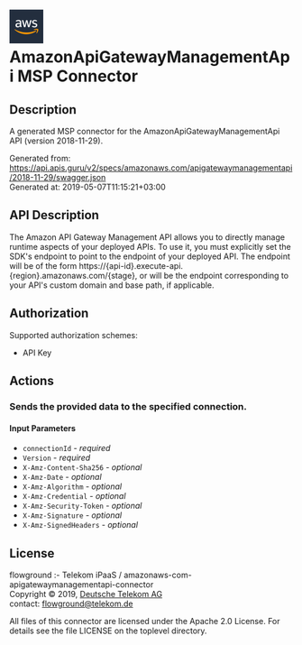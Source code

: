 # ![LOGO](logo.png) AmazonApiGatewayManagementApi MSP Connector

## Description

A generated MSP connector for the AmazonApiGatewayManagementApi API (version 2018-11-29).

Generated from: https://api.apis.guru/v2/specs/amazonaws.com/apigatewaymanagementapi/2018-11-29/swagger.json<br/>
Generated at: 2019-05-07T11:15:21+03:00

## API Description

The Amazon API Gateway Management API allows you to directly manage runtime aspects of your deployed APIs. To use it, you must explicitly set the SDK's endpoint to point to the endpoint of your deployed API. The endpoint will be of the form https://{api-id}.execute-api.{region}.amazonaws.com/{stage}, or will be the endpoint corresponding to your API's custom domain and base path, if applicable.

## Authorization

Supported authorization schemes:
- API Key
## Actions

### Sends the provided data to the specified connection.

#### Input Parameters
* `connectionId` - _required_
* `Version` - _required_
* `X-Amz-Content-Sha256` - _optional_
* `X-Amz-Date` - _optional_
* `X-Amz-Algorithm` - _optional_
* `X-Amz-Credential` - _optional_
* `X-Amz-Security-Token` - _optional_
* `X-Amz-Signature` - _optional_
* `X-Amz-SignedHeaders` - _optional_

## License

flowground :- Telekom iPaaS / amazonaws-com-apigatewaymanagementapi-connector<br/>
Copyright © 2019, [Deutsche Telekom AG](https://www.telekom.de)<br/>
contact: flowground@telekom.de

All files of this connector are licensed under the Apache 2.0 License. For details
see the file LICENSE on the toplevel directory.
